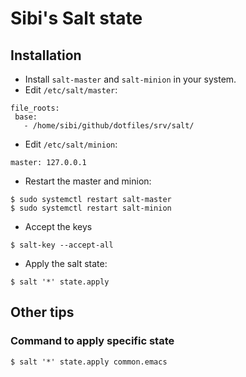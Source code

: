# Sibi's Salt state

## Installation

* Install `salt-master` and `salt-minion` in your system.
* Edit `/etc/salt/master`:

```
file_roots:
 base:
   - /home/sibi/github/dotfiles/srv/salt/
```

* Edit `/etc/salt/minion`:

```
master: 127.0.0.1
```

* Restart the master and minion:

```
$ sudo systemctl restart salt-master
$ sudo systemctl restart salt-minion
```

* Accept the keys

```
$ salt-key --accept-all
```

* Apply the salt state:

```
$ salt '*' state.apply
```

## Other tips

### Command to apply specific state

```
$ salt '*' state.apply common.emacs
```
